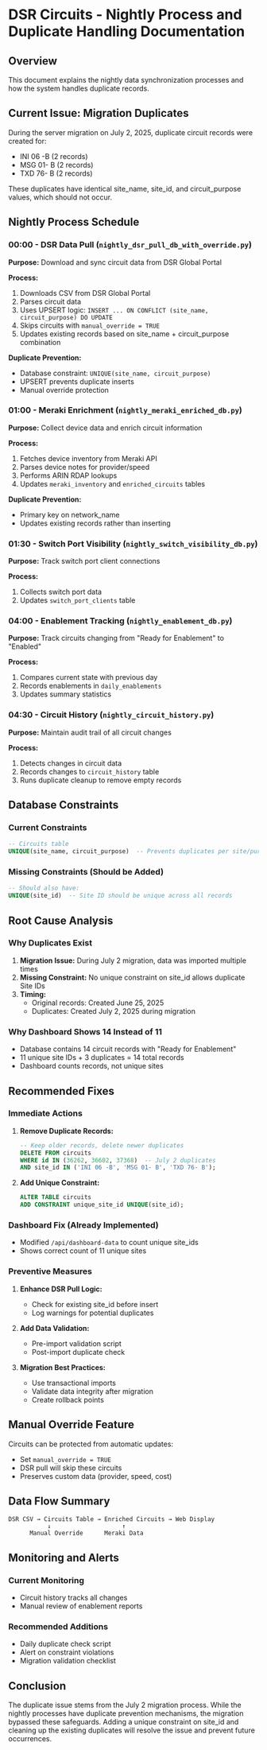 # DSR Circuits - Nightly Process and Duplicate Handling Documentation

## Overview
This document explains the nightly data synchronization processes and how the system handles duplicate records.

## Current Issue: Migration Duplicates
During the server migration on July 2, 2025, duplicate circuit records were created for:
- INI 06 -B (2 records)
- MSG 01- B (2 records)
- TXD 76- B (2 records)

These duplicates have identical site_name, site_id, and circuit_purpose values, which should not occur.

## Nightly Process Schedule

### 00:00 - DSR Data Pull (`nightly_dsr_pull_db_with_override.py`)
**Purpose:** Download and sync circuit data from DSR Global Portal

**Process:**
1. Downloads CSV from DSR Global Portal
2. Parses circuit data
3. Uses UPSERT logic: `INSERT ... ON CONFLICT (site_name, circuit_purpose) DO UPDATE`
4. Skips circuits with `manual_override = TRUE`
5. Updates existing records based on site_name + circuit_purpose combination

**Duplicate Prevention:**
- Database constraint: `UNIQUE(site_name, circuit_purpose)`
- UPSERT prevents duplicate inserts
- Manual override protection

### 01:00 - Meraki Enrichment (`nightly_meraki_enriched_db.py`)
**Purpose:** Collect device data and enrich circuit information

**Process:**
1. Fetches device inventory from Meraki API
2. Parses device notes for provider/speed
3. Performs ARIN RDAP lookups
4. Updates `meraki_inventory` and `enriched_circuits` tables

**Duplicate Prevention:**
- Primary key on network_name
- Updates existing records rather than inserting

### 01:30 - Switch Port Visibility (`nightly_switch_visibility_db.py`)
**Purpose:** Track switch port client connections

**Process:**
1. Collects switch port data
2. Updates `switch_port_clients` table

### 04:00 - Enablement Tracking (`nightly_enablement_db.py`)
**Purpose:** Track circuits changing from "Ready for Enablement" to "Enabled"

**Process:**
1. Compares current state with previous day
2. Records enablements in `daily_enablements`
3. Updates summary statistics

### 04:30 - Circuit History (`nightly_circuit_history.py`)
**Purpose:** Maintain audit trail of all circuit changes

**Process:**
1. Detects changes in circuit data
2. Records changes to `circuit_history` table
3. Runs duplicate cleanup to remove empty records

## Database Constraints

### Current Constraints
```sql
-- Circuits table
UNIQUE(site_name, circuit_purpose)  -- Prevents duplicates per site/purpose
```

### Missing Constraints (Should be Added)
```sql
-- Should also have:
UNIQUE(site_id)  -- Site ID should be unique across all records
```

## Root Cause Analysis

### Why Duplicates Exist
1. **Migration Issue:** During July 2 migration, data was imported multiple times
2. **Missing Constraint:** No unique constraint on site_id allows duplicate Site IDs
3. **Timing:** 
   - Original records: Created June 25, 2025
   - Duplicates: Created July 2, 2025 during migration

### Why Dashboard Shows 14 Instead of 11
- Database contains 14 circuit records with "Ready for Enablement"
- 11 unique site IDs + 3 duplicates = 14 total records
- Dashboard counts records, not unique sites

## Recommended Fixes

### Immediate Actions
1. **Remove Duplicate Records:**
   ```sql
   -- Keep older records, delete newer duplicates
   DELETE FROM circuits 
   WHERE id IN (36262, 36602, 37368)  -- July 2 duplicates
   AND site_id IN ('INI 06 -B', 'MSG 01- B', 'TXD 76- B');
   ```

2. **Add Unique Constraint:**
   ```sql
   ALTER TABLE circuits 
   ADD CONSTRAINT unique_site_id UNIQUE(site_id);
   ```

### Dashboard Fix (Already Implemented)
- Modified `/api/dashboard-data` to count unique site_ids
- Shows correct count of 11 unique sites

### Preventive Measures
1. **Enhance DSR Pull Logic:**
   - Check for existing site_id before insert
   - Log warnings for potential duplicates

2. **Add Data Validation:**
   - Pre-import validation script
   - Post-import duplicate check

3. **Migration Best Practices:**
   - Use transactional imports
   - Validate data integrity after migration
   - Create rollback points

## Manual Override Feature

Circuits can be protected from automatic updates:
- Set `manual_override = TRUE`
- DSR pull will skip these circuits
- Preserves custom data (provider, speed, cost)

## Data Flow Summary

```
DSR CSV → Circuits Table → Enriched Circuits → Web Display
           ↓                    ↑
      Manual Override      Meraki Data
```

## Monitoring and Alerts

### Current Monitoring
- Circuit history tracks all changes
- Manual review of enablement reports

### Recommended Additions
- Daily duplicate check script
- Alert on constraint violations
- Migration validation checklist

## Conclusion

The duplicate issue stems from the July 2 migration process. While the nightly processes have duplicate prevention mechanisms, the migration bypassed these safeguards. Adding a unique constraint on site_id and cleaning up the existing duplicates will resolve the issue and prevent future occurrences.